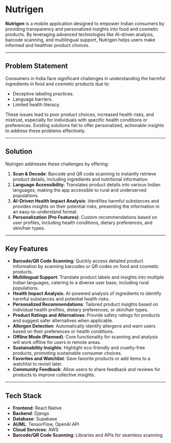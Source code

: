 # **Nutrigen**

**Nutrigen** is a mobile application designed to empower Indian consumers by providing transparency and personalized insights into food and cosmetic products. By leveraging advanced technologies like AI-driven analysis, barcode scanning, and multilingual support, Nutrigen helps users make informed and healthier product choices.

---

## **Problem Statement**

Consumers in India face significant challenges in understanding the harmful ingredients in food and cosmetic products due to:
- Deceptive labeling practices.
- Language barriers.
- Limited health literacy.

These issues lead to poor product choices, increased health risks, and mistrust, especially for individuals with specific health conditions or preferences. Existing solutions fail to offer personalized, actionable insights to address these problems effectively.

---

## **Solution**

Nutrigen addresses these challenges by offering:
1. **Scan & Decode**: Barcode and QR code scanning to instantly retrieve product details, including ingredients and nutritional information.
2. **Language Accessibility**: Translates product details into various Indian languages, making the app accessible to rural and underserved populations.
3. **AI-Driven Health Impact Analysis**: Identifies harmful substances and provides insights on their potential risks, presenting the information in an easy-to-understand format.
4. **Personalization (Pro Features)**: Custom recommendations based on user profiles, including health conditions, dietary preferences, and skin/hair types.

---

## **Key Features**

- **Barcode/QR Code Scanning**: Quickly access detailed product information by scanning barcodes or QR codes on food and cosmetic products.
- **Multilingual Support**: Translate product labels and insights into multiple Indian languages, catering to a diverse user base, including rural populations.
- **Health Impact Analysis**: AI-powered analysis of ingredients to identify harmful substances and potential health risks.
- **Personalized Recommendations**: Tailored product insights based on individual health profiles, dietary preferences, or skin/hair types.
- **Product Ratings and Alternatives**: Provide safety ratings for products and suggest safer alternatives when applicable.
- **Allergen Detection**: Automatically identify allergens and warn users based on their preferences or health conditions.
- **Offline Mode (Planned)**: Core functionality for scanning and analysis will work offline for users in remote areas.
- **Sustainability Insights**: Highlight eco-friendly and cruelty-free products, promoting sustainable consumer choices.
- **Favorites and Watchlist**: Save favorite products or add items to a watchlist to revisit later.
- **Community Feedback**: Allow users to share feedback and reviews for products to improve collective insights.

---

## **Tech Stack**

- **Frontend**: React Native
- **Backend**: Django
- **Database**: Supabase
- **AI/ML**: TensorFlow, OpenAI API
- **Cloud Services**: AWS
- **Barcode/QR Code Scanning**: Libraries and APIs for seamless scanning.

